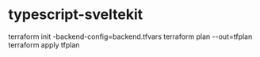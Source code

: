 # typescript-sveltekit


terraform init -backend-config=backend.tfvars
terraform plan --out=tfplan
terraform apply tfplan
